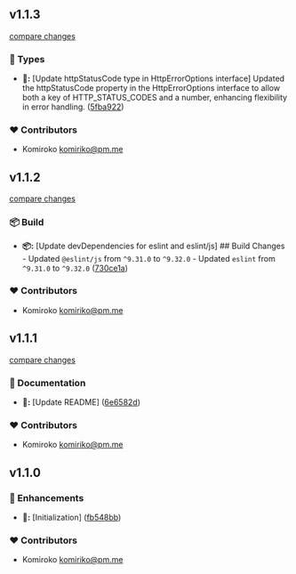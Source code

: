 
## v1.1.3

[compare changes](https://github.com/NowaraJS/error/compare/v1.1.2...v1.1.3)

### 🌊 Types

- **🌊:** [Update httpStatusCode type in HttpErrorOptions interface] Updated the httpStatusCode property in the HttpErrorOptions interface to allow both a key of HTTP_STATUS_CODES and a number, enhancing flexibility in error handling. ([5fba922](https://github.com/NowaraJS/error/commit/5fba922))

### ❤️ Contributors

- Komiroko <komiriko@pm.me>

## v1.1.2

[compare changes](https://github.com/NowaraJS/error/compare/v1.1.1...v1.1.2)

### 📦 Build

- **📦:** [Update devDependencies for eslint and eslint/js] ## Build Changes - Updated `@eslint/js` from `^9.31.0` to `^9.32.0` - Updated `eslint` from `^9.31.0` to `^9.32.0` ([730ce1a](https://github.com/NowaraJS/error/commit/730ce1a))

### ❤️ Contributors

- Komiroko <komiriko@pm.me>

## v1.1.1

[compare changes](https://github.com/NowaraJS/error/compare/v1.1.0...v1.1.1)

### 📖 Documentation

- **📖:** [Update README] ([6e6582d](https://github.com/NowaraJS/error/commit/6e6582d))

### ❤️ Contributors

- Komiroko <komiriko@pm.me>

## v1.1.0


### 🚀 Enhancements

- **🚀:** [Initialization] ([fb548bb](https://github.com/NowaraJS/error/commit/fb548bb))

### ❤️ Contributors

- Komiroko <komiriko@pm.me>

